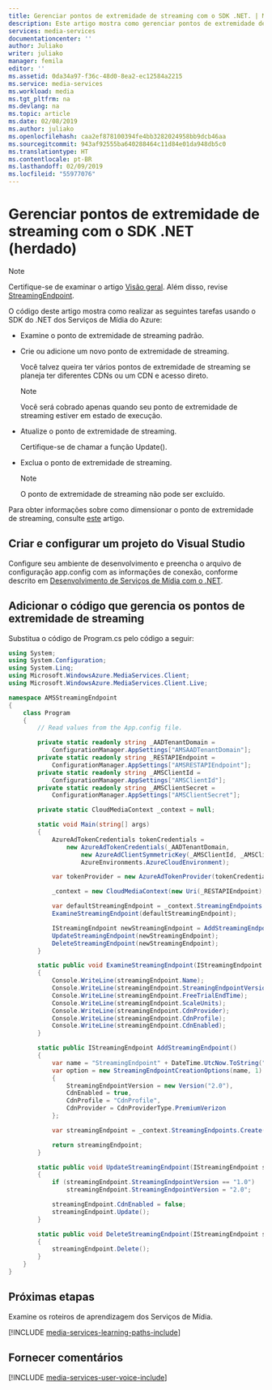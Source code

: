 ```yaml
---
title: Gerenciar pontos de extremidade de streaming com o SDK .NET. | Microsoft Docs
description: Este artigo mostra como gerenciar pontos de extremidade de streaming usando o portal do Azure.
services: media-services
documentationcenter: ''
author: Juliako
writer: juliako
manager: femila
editor: ''
ms.assetid: 0da34a97-f36c-48d0-8ea2-ec12584a2215
ms.service: media-services
ms.workload: media
ms.tgt_pltfrm: na
ms.devlang: na
ms.topic: article
ms.date: 02/08/2019
ms.author: juliako
ms.openlocfilehash: caa2ef878100394fe4bb3282024958bb9dcb46aa
ms.sourcegitcommit: 943af92555ba640288464c11d84e01da948db5c0
ms.translationtype: HT
ms.contentlocale: pt-BR
ms.lasthandoff: 02/09/2019
ms.locfileid: "55977076"
---
```

# <a name="manage-streaming-endpoints-with-net-sdk-legacy"></a>Gerenciar pontos de extremidade de streaming com o SDK .NET (herdado)

>[!NOTE]
>Certifique-se de examinar o artigo [Visão geral](media-services-streaming-endpoints-overview.md). Além disso, revise [StreamingEndpoint](https://docs.microsoft.com/rest/api/media/operations/streamingendpoint).

O código deste artigo mostra como realizar as seguintes tarefas usando o SDK do .NET dos Serviços de Mídia do Azure:

- Examine o ponto de extremidade de streaming padrão.
- Crie ou adicione um novo ponto de extremidade de streaming.

    Você talvez queira ter vários pontos de extremidade de streaming se planeja ter diferentes CDNs ou um CDN e acesso direto.

    > [!NOTE]
    > Você será cobrado apenas quando seu ponto de extremidade de streaming estiver em estado de execução.
    
- Atualize o ponto de extremidade de streaming.
    
    Certifique-se de chamar a função Update().

- Exclua o ponto de extremidade de streaming.

    >[!NOTE]
    >O ponto de extremidade de streaming não pode ser excluído.

Para obter informações sobre como dimensionar o ponto de extremidade de streaming, consulte [este](media-services-portal-scale-streaming-endpoints.md) artigo.

## <a name="create-and-configure-a-visual-studio-project"></a>Criar e configurar um projeto do Visual Studio

Configure seu ambiente de desenvolvimento e preencha o arquivo de configuração app.config com as informações de conexão, conforme descrito em [Desenvolvimento de Serviços de Mídia com o .NET](media-services-dotnet-how-to-use.md). 

## <a name="add-code-that-manages-streaming-endpoints"></a>Adicionar o código que gerencia os pontos de extremidade de streaming
    
Substitua o código de Program.cs pelo código a seguir:

```csharp
using System;
using System.Configuration;
using System.Linq;
using Microsoft.WindowsAzure.MediaServices.Client;
using Microsoft.WindowsAzure.MediaServices.Client.Live;

namespace AMSStreamingEndpoint
{
    class Program
    {
        // Read values from the App.config file.

        private static readonly string _AADTenantDomain =
            ConfigurationManager.AppSettings["AMSAADTenantDomain"];
        private static readonly string _RESTAPIEndpoint =
            ConfigurationManager.AppSettings["AMSRESTAPIEndpoint"];
        private static readonly string _AMSClientId =
            ConfigurationManager.AppSettings["AMSClientId"];
        private static readonly string _AMSClientSecret =
            ConfigurationManager.AppSettings["AMSClientSecret"];

        private static CloudMediaContext _context = null;

        static void Main(string[] args)
        {
            AzureAdTokenCredentials tokenCredentials =
                new AzureAdTokenCredentials(_AADTenantDomain,
                    new AzureAdClientSymmetricKey(_AMSClientId, _AMSClientSecret),
                    AzureEnvironments.AzureCloudEnvironment);

            var tokenProvider = new AzureAdTokenProvider(tokenCredentials);

            _context = new CloudMediaContext(new Uri(_RESTAPIEndpoint), tokenProvider);

            var defaultStreamingEndpoint = _context.StreamingEndpoints.Where(s => s.Name.Contains("default")).FirstOrDefault();
            ExamineStreamingEndpoint(defaultStreamingEndpoint);

            IStreamingEndpoint newStreamingEndpoint = AddStreamingEndpoint();
            UpdateStreamingEndpoint(newStreamingEndpoint);
            DeleteStreamingEndpoint(newStreamingEndpoint);
        }

        static public void ExamineStreamingEndpoint(IStreamingEndpoint streamingEndpoint)
        {
            Console.WriteLine(streamingEndpoint.Name);
            Console.WriteLine(streamingEndpoint.StreamingEndpointVersion);
            Console.WriteLine(streamingEndpoint.FreeTrialEndTime);
            Console.WriteLine(streamingEndpoint.ScaleUnits);
            Console.WriteLine(streamingEndpoint.CdnProvider);
            Console.WriteLine(streamingEndpoint.CdnProfile);
            Console.WriteLine(streamingEndpoint.CdnEnabled);
        }

        static public IStreamingEndpoint AddStreamingEndpoint()
        {
            var name = "StreamingEndpoint" + DateTime.UtcNow.ToString("hhmmss");
            var option = new StreamingEndpointCreationOptions(name, 1)
            {
                StreamingEndpointVersion = new Version("2.0"),
                CdnEnabled = true,
                CdnProfile = "CdnProfile",
                CdnProvider = CdnProviderType.PremiumVerizon
            };

            var streamingEndpoint = _context.StreamingEndpoints.Create(option);

            return streamingEndpoint;
        }

        static public void UpdateStreamingEndpoint(IStreamingEndpoint streamingEndpoint)
        {
            if (streamingEndpoint.StreamingEndpointVersion == "1.0")
                streamingEndpoint.StreamingEndpointVersion = "2.0";

            streamingEndpoint.CdnEnabled = false;
            streamingEndpoint.Update();
        }

        static public void DeleteStreamingEndpoint(IStreamingEndpoint streamingEndpoint)
        {
            streamingEndpoint.Delete();
        }
    }
}
```

## <a name="next-steps"></a>Próximas etapas
Examine os roteiros de aprendizagem dos Serviços de Mídia.

[!INCLUDE [media-services-learning-paths-include](../../../includes/media-services-learning-paths-include.md)]

## <a name="provide-feedback"></a>Fornecer comentários
[!INCLUDE [media-services-user-voice-include](../../../includes/media-services-user-voice-include.md)]

